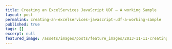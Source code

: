 ```yaml
---
title: Creating an ExcelServices JavaScript UDF — A working Sample
layout: post
permalink: creating-an-excelservices-javascript-udf-a-working-sample
published: true
tags: []
excerpt: null
featured_image: /assets/images/posts/feature_images/2013-11-11-creating-an-excelservices-javascript-udf-a-working-sample.jpg
---
```

